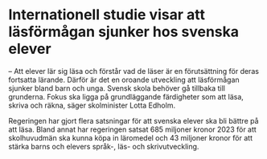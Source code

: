 # Internationell studie visar att läsförmågan sjunker hos svenska elever

– Att elever lär sig läsa och förstår vad de läser är en förutsättning för deras fortsatta lärande. Därför är det en oroande utveckling att läsförmågan sjunker bland barn och unga. Svensk skola behöver gå tillbaka till grunderna. Fokus ska ligga på grundläggande färdigheter som att läsa, skriva och räkna, säger skolminister Lotta Edholm.

Regeringen har gjort flera satsningar för att svenska elever ska bli bättre på att läsa. Bland annat har regeringen satsat 685 miljoner kronor 2023 för att skolhuvudmän ska kunna köpa in läromedel och 43 miljoner kronor för att stärka barns och elevers språk-, läs- och skrivutveckling.
